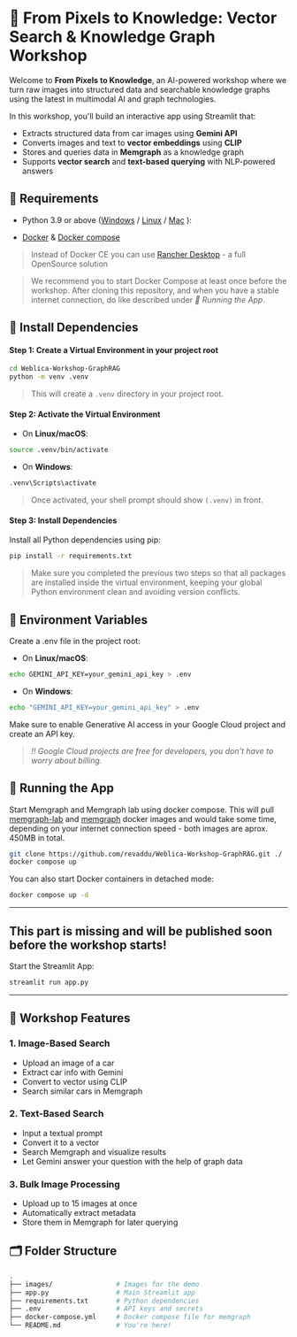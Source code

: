 # 🧠 From Pixels to Knowledge: Vector Search & Knowledge Graph Workshop

Welcome to **From Pixels to Knowledge**, an AI-powered workshop where we turn raw images into structured data and searchable knowledge graphs using the latest in multimodal AI and graph technologies.

In this workshop, you'll build an interactive app using Streamlit that:

- Extracts structured data from car images using **Gemini API**
- Converts images and text to **vector embeddings** using **CLIP**
- Stores and queries data in **Memgraph** as a knowledge graph
- Supports **vector search** and **text-based querying** with NLP-powered answers


## 🔧 Requirements

- Python 3.9 or above ([Windows](https://kinsta.com/knowledgebase/install-python/#windows) / [Linux](https://kinsta.com/knowledgebase/install-python/#linux) / [Mac](hhttps://kinsta.com/knowledgebase/install-python/#mac) ):

- [Docker](https://docs.docker.com/engine/install/) & [Docker compose](https://docs.docker.com/compose/install/)

> Instead of Docker CE you can use [Rancher Desktop](https://docs.rancherdesktop.io/getting-started/installation) - a full OpenSource solution

> We recommend you to start Docker Compose at least once before the workshop. After cloning this repository, and when you have a stable internet connection, do like described under *🚀 Running the App*.

## 🧰 Install Dependencies

#### Step 1: Create a Virtual Environment in your project root
```bash
cd Weblica-Workshop-GraphRAG
python -m venv .venv
```
> This will create a `.venv` directory in your project root.
#### Step 2: Activate the Virtual Environment
- On **Linux/macOS**:
```bash
source .venv/bin/activate
```
- On **Windows**:
```bash
.venv\Scripts\activate
```
> Once activated, your shell prompt should show `(.venv)` in front.
#### Step 3: Install Dependencies
Install all Python dependencies using pip:
```bash
pip install -r requirements.txt
```
> Make sure you completed the previous two steps so that all packages are installed inside the virtual environment, keeping your global Python environment clean and avoiding version conflicts.

## 🔑 Environment Variables
Create a .env file in the project root:
- On **Linux/macOS**:
```bash
echo GEMINI_API_KEY=your_gemini_api_key > .env
```
- On **Windows**:
```bash
echo "GEMINI_API_KEY=your_gemini_api_key" > .env
```

Make sure to enable Generative AI access in your Google Cloud project and create an API key.

>*!! Google Cloud projects are free for developers, you don't have to worry about billing.*

## 🚀 Running the App
Start Memgraph and Memgraph lab using docker compose. This will pull [memgraph-lab](https://hub.docker.com/r/memgraph/lab) and [memgraph](https://hub.docker.com/r/memgraph/memgraph) docker images and would take some time, depending on your internet connection speed - both images are aprox. 450MB in total.

```bash
git clone https://github.com/revaddu/Weblica-Workshop-GraphRAG.git ./
docker compose up
``` 
You can also start Docker containers in detached mode: 
```bash
docker compose up -d
``` 
---
## This part is missing and will be published soon before the workshop starts!
Start the Streamlit App:
```bash
streamlit run app.py
```
---
## 🧠 Workshop Features

### 1. Image-Based Search
- Upload an image of a car
- Extract car info with Gemini
- Convert to vector using CLIP
- Search similar cars in Memgraph

### 2. Text-Based Search
- Input a textual prompt
- Convert it to a vector
- Search Memgraph and visualize results
- Let Gemini answer your question with the help of graph data

### 3. Bulk Image Processing
- Upload up to 15 images at once
- Automatically extract metadata
- Store them in Memgraph for later querying

## 🗂 Folder Structure

```bash
.
├── images/                # Images for the demo
├── app.py                 # Main Streamlit app
├── requirements.txt       # Python dependencies
├── .env                   # API keys and secrets
├── docker-compose.yml     # Docker compose file for memgraph
└── README.md              # You're here!
```

